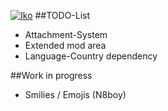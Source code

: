 [![Iko](https://raw.githubusercontent.com/IkoBulletin/Iko/master/public/img/iko_logo.png "Iko")](http://iko.im "Iko")
##TODO-List

* Attachment-System
* Extended mod area
* Language-Country dependency


##Work in progress
* Smilies / Emojis (N8boy)